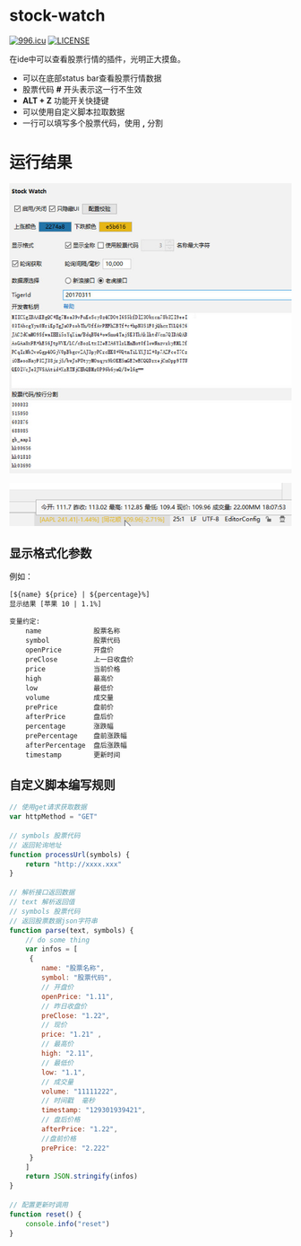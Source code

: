 # stock-watch
[![996.icu](https://img.shields.io/badge/link-996.icu-red.svg)](https://996.icu)
[![LICENSE](https://img.shields.io/badge/license-Anti%20996-blue.svg)](https://github.com/996icu/996.ICU/blob/master/LICENSE)

在ide中可以查看股票行情的插件，光明正大摸鱼。

- 可以在底部status bar查看股票行情数据
- 股票代码 **#** 开头表示这一行不生效
- **ALT + Z**  功能开关快捷键
- 可以使用自定义脚本拉取数据
- 一行可以填写多个股票代码，使用 **,** 分割


# 运行结果

![setting view](https://raw.githubusercontent.com/shenluw/stock-watch/master/img/settingview.jpg)

![status bar](https://raw.githubusercontent.com/shenluw/stock-watch/master/img/statusbar.jpg)

## 显示格式化参数
例如：
 
    [${name} ${price} | ${percentage}%]
    显示结果 [苹果 10 | 1.1%]
~~~
变量约定:
    name             股票名称
    symbol           股票代码
    openPrice        开盘价
    preClose         上一日收盘价
    price            当前价格
    high             最高价
    low              最低价
    volume           成交量
    prePrice         盘前价
    afterPrice       盘后价
    percentage       涨跌幅
    prePercentage    盘前涨跌幅
    afterPercentage  盘后涨跌幅
    timestamp        更新时间
~~~
## 自定义脚本编写规则
~~~javascript
// 使用get请求获取数据
var httpMethod = "GET"

// symbols 股票代码
// 返回轮询地址
function processUrl(symbols) {
    return "http://xxxx.xxx"
}

// 解析接口返回数据
// text 解析返回值
// symbols 股票代码
// 返回股票数据json字符串
function parse(text, symbols) {
    // do some thing
    var infos = [
     {
        name: "股票名称",
        symbol: "股票代码",
        // 开盘价
        openPrice: "1.11",
        // 昨日收盘价
        preClose: "1.22",
        // 现价
        price: "1.21" , 
        // 最高价
        high: "2.11",
        // 最低价
        low: "1.1",
        // 成交量
        volume: "11111222",
        // 时间戳  毫秒
        timestamp: "129301939421",
        // 盘后价格
        afterPrice: "1.22",
        //盘前价格
        prePrice: "2.222"
     }
    ]   
    return JSON.stringify(infos)
}

// 配置更新时调用
function reset() {
    console.info("reset")
}
~~~